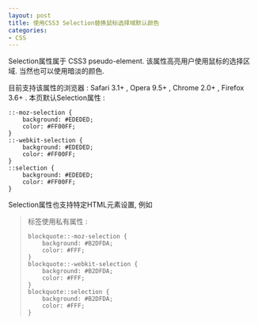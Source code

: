 ```yaml
---
layout: post
title: 使用CSS3 Selection替换鼠标选择域默认颜色
categories:
- CSS
---
```




Selection属性属于 CSS3 pseudo-element. 该属性高亮用户使用鼠标的选择区域. 当然也可以使用暗淡的颜色.

目前支持该属性的浏览器 : Safari 3.1+ , Opera 9.5+ , Chrome 2.0+ , Firefox 3.6+ . 本页默认Selection属性 : 
	
	::-moz-selection {
		background: #EDEDED;
		color: #FF00FF;
	}
	::-webkit-selection {
		background: #EDEDED;
		color: #FF00FF;
	}
	::selection {
		background: #EDEDED;
		color: #FF00FF;
	}

Selection属性也支持特定HTML元素设置, 例如<blockquote>标签使用私有属性 : 
	
	
	blockquote::-moz-selection {
		background: #B2DFDA;
		color: #FFF;
	}
	blockquote::-webkit-selection {
		background: #B2DFDA;
		color: #FFF;
	}
	blockquote::selection {
		background: #B2DFDA;
		color: #FFF;
	}
	

<style>
::-moz-selection {
	background: #EDEDED;
	color: #FF00FF;
}
::-webkit-selection {
	background: #EDEDED;
	color: #FF00FF;
}
::selection {
	background: #EDEDED;
	color: #FF00FF;
}

blockquote::-moz-selection {
	background: #B2DFDA;
	color: #FFF;
}
blockquote::-webkit-selection {
	background: #B2DFDA;
	color: #FFF;
}
blockquote::selection {
	background: #B2DFDA;
	color: #FFF;
}
</style>